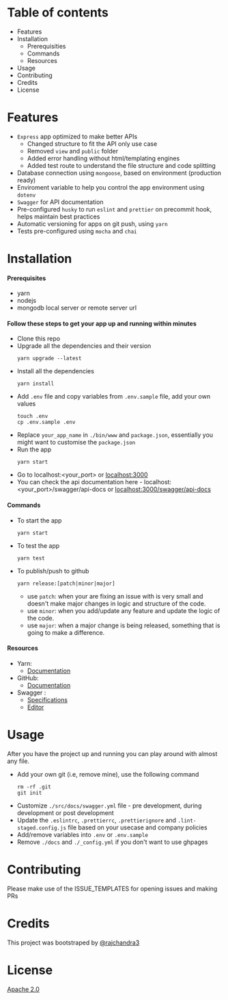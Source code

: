 # Table of contents

-   Features
-   Installation
    -   Prerequisities
    -   Commands
    -   Resources
-   Usage
-   Contributing
-   Credits
-   License

# Features

-   `Express` app optimized to make better APIs
    -   Changed structure to fit the API only use case
    -   Removed `view` and `public` folder
    -   Added error handling without html/templating engines
    -   Added test route to understand the file structure and code splitting
-   Database connection using `mongoose`, based on environment (production
    ready)
-   Enviroment variable to help you control the app environment using `dotenv`
-   `Swagger` for API documentation
-   Pre-configured `husky` to run `eslint` and `prettier` on precommit hook,
    helps maintain best practices
-   Automatic versioning for apps on git push, using `yarn`
-   Tests pre-configured using `mocha` and `chai`

# Installation

#### Prerequisites

-   yarn
-   nodejs
-   mongodb local server or remote server url

#### Follow these steps to get your app up and running within minutes

-   Clone this repo
-   Upgrade all the dependencies and their version
    ```
    yarn upgrade --latest
    ```
-   Install all the dependencies
    ```
    yarn install
    ```
-   Add `.env` file and copy variables from `.env.sample` file, add your own
    values
    ```
    touch .env
    cp .env.sample .env
    ```
-   Replace `your_app_name` in `./bin/www` and `package.json`, essentially you
    might want to customise the `package.json`
-   Run the app
    ```
    yarn start
    ```
-   Go to localhost:<your_port> or [localhost:3000](http://localhost:3000)
-   You can check the api documentation here -
    localhost:<your_port>/swagger/api-docs or
    [localhost:3000/swagger/api-docs](http://localhost:3000/swagger/api-docs)

#### Commands

-   To start the app
    ```
    yarn start
    ```
-   To test the app
    ```
    yarn test
    ```
-   To publish/push to github
    ```
    yarn release:[patch|minor|major]
    ```
    -   use `patch`: when your are fixing an issue with is very small and
        doesn't make major changes in logic and structure of the code.
    -   use `minor`: when you add/update any feature and update the logic of the
        code.
    -   use `major`: when a major change is being released, something that is
        going to make a difference.

#### Resources

-   Yarn:
    -   [Documentation](https://classic.yarnpkg.com/en/docs/)
-   GitHub:
    -   [Documentation](https://docs.github.com/en/github)
-   Swagger :
    -   [Specifications](https://swagger.io/specification/)
    -   [Editor](https://editor.swagger.io/)

# Usage

After you have the project up and running you can play around with almost any
file.

-   Add your own git (i.e, remove mine), use the following command
    ```
    rm -rf .git
    git init
    ```
-   Customize `./src/docs/swagger.yml` file - pre development, during
    development or post development
-   Update the `.eslintrc`, `.prettierrc`, `.prettierignore` and
    `.lint-staged.config.js` file based on your usecase and company policies
-   Add/remove variables into `.env` or `.env.sample`
-   Remove `./docs` and `./_config.yml` if you don't want to use ghpages

# Contributing

Please make use of the ISSUE_TEMPLATES for opening issues and making PRs

# Credits

This project was bootstraped by [@rajchandra3](https://github.com/rajchandra3)

# License

[Apache 2.0](http://www.apache.org/licenses/LICENSE-2.0)

